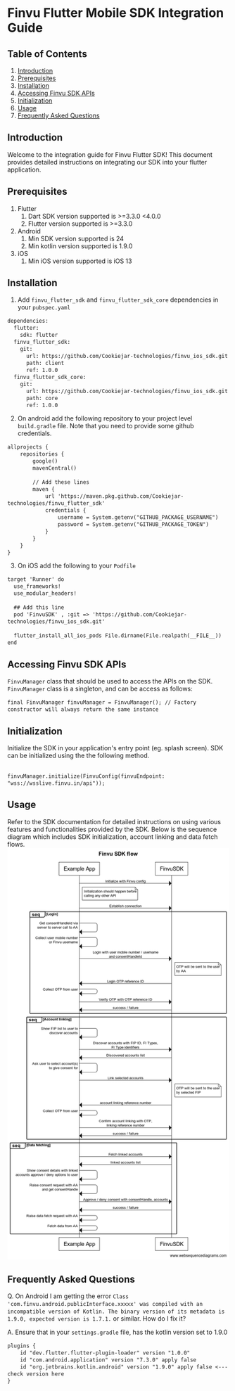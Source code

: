 # Finvu Flutter Mobile SDK Integration Guide

## Table of Contents
1. [Introduction](#introduction)
2. [Prerequisites](#prerequisites)
3. [Installation](#installation)
4. [Accessing Finvu SDK APIs](#accessing-finvu-sdk-apis)
5. [Initialization](#initialization)
6. [Usage](#usage)
7. [Frequently Asked Questions](#frequently-asked-questions)

## Introduction
Welcome to the integration guide for Finvu Flutter SDK! This document provides detailed instructions on integrating our SDK into your flutter application.

## Prerequisites
1. Flutter
    1. Dart SDK version supported is >=3.3.0 <4.0.0
    2. Flutter version supported is >=3.3.0
2. Android
    1. Min SDK version supported is 24
    2. Min kotlin version supported is 1.9.0
3. iOS
    1. Min iOS version supported is iOS 13

## Installation
1. Add `finvu_flutter_sdk` and `finvu_flutter_sdk_core` dependencies in your `pubspec.yaml`
```
dependencies:
  flutter:
    sdk: flutter
  finvu_flutter_sdk:
    git:
      url: https://github.com/Cookiejar-technologies/finvu_ios_sdk.git
      path: client
      ref: 1.0.0
  finvu_flutter_sdk_core:
    git:
      url: https://github.com/Cookiejar-technologies/finvu_ios_sdk.git
      path: core
      ref: 1.0.0
```
2. On android add the following repository to your project level `build.gradle` file. Note that you need to provide some github credentials.
```
allprojects {
    repositories {
        google()
        mavenCentral()
        
        // Add these lines
        maven { 
            url 'https://maven.pkg.github.com/Cookiejar-technologies/finvu_flutter_sdk' 
            credentials {
                username = System.getenv("GITHUB_PACKAGE_USERNAME")
                password = System.getenv("GITHUB_PACKAGE_TOKEN")
            }
        }
    }
}
```
3. On iOS add the following to your `Podfile`
```
target 'Runner' do
  use_frameworks!
  use_modular_headers!

  ## Add this line
  pod 'FinvuSDK' , :git => 'https://github.com/Cookiejar-technologies/finvu_ios_sdk.git'

  flutter_install_all_ios_pods File.dirname(File.realpath(__FILE__))
end

```

## Accessing Finvu SDK APIs
`FinvuManager` class that should be used to access the APIs on the SDK. `FinvuManager` class is a singleton, and can be access as follows:
```
final FinvuManager finvuManager = FinvuManager(); // Factory constructor will always return the same instance
```

## Initialization
Initialize the SDK in your application's entry point (eg. splash screen). SDK can be initialized using the the following method.
```

finvuManager.initialize(FinvuConfig(finvuEndpoint: "wss://wsslive.finvu.in/api"));
```

## Usage
Refer to the SDK documentation for detailed instructions on using various features and functionalities provided by the SDK. Below is the sequence diagram which includes SDK initialization, account linking and data fetch flows.
![sequence-diagram](docs/Sequence-diagram.png)

## Frequently Asked Questions
Q. On Android I am getting the error `Class 'com.finvu.android.publicInterface.xxxxx' was compiled with an incompatible version of Kotlin. The binary version of its metadata is 1.9.0, expected version is 1.7.1.` or similar. How do I fix it?

A. Ensure that in your `settings.gradle` file, has the kotlin version set to 1.9.0
```
plugins {
    id "dev.flutter.flutter-plugin-loader" version "1.0.0"
    id "com.android.application" version "7.3.0" apply false
    id "org.jetbrains.kotlin.android" version "1.9.0" apply false <--- check version here
}
```
